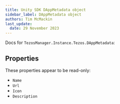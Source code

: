 ```yaml
---
title: Unity SDK DAppMetadata object
sidebar_label: DAppMetadata object
authors: Tim McMackin
last_update:
  date: 29 November 2023
---
```


Docs for `TezosManager.Instance.Tezos.DAppMetadata`:

## Properties

These properties appear to be read-only:

- `Name`
- `Url`
- `Icon`
- `Description`
